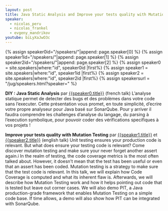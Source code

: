 ```yaml
---
layout: post
title: Java Static Analysis and Improve your tests quality with Mutation Testing
speaker:
  - nicolas_peru
  - nicolas_frankel
  - evgeny_mandrikov
youtube: biLyXaJwO3c
---
```

{% assign speaker0id="/speakers/"|append: page.speaker[0]  %}
{% assign speaker1id="/speakers/"|append: page.speaker[1]  %}
{% assign speaker2id="/speakers/"|append: page.speaker[2]  %}
{% assign speaker0 = site.speakers|where:"id", speaker0id |first%}
{% assign speaker1 = site.speakers|where:"id", speaker1id |first%}
{% assign speaker2 = site.speakers|where:"id", speaker2id |first%}
{% assign speakersurl = "/jug/speakers.html?speaker=" %}

**DIY : Java Static Analysis** par [{{speaker0.title}}]({{speakersurl}}{{page.speaker[0]}}) (french talk)
L’analyse statique permet de detecter des bugs et des problèmes dans votre code sans l’executer.
Cette présentation vous promet, en toute simplicité, d’ecrire votre propre analyseur pour Java basé sur SonarQube.
Pour y arriver il faudra comprendre les challenges d’analyse du langage, du parsing à l’execution symbolique, pour pouvoir coder des vérifications specifiques à vos projets !

**Improve your tests quality with Mutation Testing** par [{{speaker1.title}}]({{speakersurl}}{{page.speaker[1]}}) et [{{speaker2.title}}]({{speakersurl}}{{page.speaker[2]}}) (english talk)
Unit testing ensures your production code is relevant. But what does ensure your testing code is relevant? Come discover mutation testing and make sure your never forget another assert again.i
In the realm of testing, the code coverage metrics is the most often talked about. However, it doesn’t mean that the test has been useful or even that an assert has been coded. Mutation testing is a strategy to make sure that the test code is relevant.
In this talk, we will explain how Code Coverage is computed and what its inherent flaw is. Afterwards, we will describe how Mutation Testing work and how it helps pointing out code that is tested but leave out corner cases. We will also demo PIT, a Java production-grade framework that enables Mutation Testing on a simple code base. If time allows, a demo will also show how PIT can be integrated with SonarQube.
